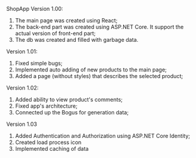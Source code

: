ShopApp
Version 1.00:
  1) The main page was created using React;
  2) The back-end part was created using ASP.NET Core. It support the actual version of front-end part;
  3) The db was created and filled with garbage data.

Version 1.01:
  1) Fixed simple bugs;
  2) Implemented auto adding of new products to the main page;
  3) Added a page (without styles) that describes the selected product;
  
Version 1.02:
  1) Added ability to view product's comments;
  2) Fixed app's architecture;
  3) Connected up the Bogus for generation data;

Version 1.03
  1) Added Authentication and Authorization using ASP.NET Core Identity;
  2) Created load process icon
  3) Implemented caching of data
  
